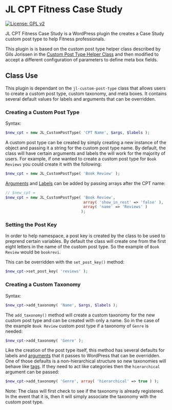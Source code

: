 # JL CPT Fitness Case Study

[![License: GPL v2](https://img.shields.io/badge/License-GPL%20v2-blue.svg?style=plastic)](https://www.gnu.org/licenses/old-licenses/gpl-2.0.en.html)

JL CPT Fitness Case Study is a WordPress plugin the creates a Case Study custom post type to help Fitness professionals.

This plugin is is based on the custom post type helper class described by Gils Jorissen in the [Custom Post Type Helper Class](https://code.tutsplus.com/articles/custom-post-type-helper-class--wp-25104) and then modified to accept a different configuration of parameters to define meta box fields.

## Class Use
This plugin is dependant on the `jl-custom-post-type` class that allows users to create a custom post type, custom taxonomy, and meta boxes. It contains several default values for labels and arguments that can be overridden.

### Creating a Custom Post Type
Syntax:
```php
$new_cpt = new JL_CustomPostType( 'CPT Name', $args, $labels );
```

A custom post type can be created by simply creating a new instance of the object and passing it a string for the custom post type name. By default, the class will have certain arguments and labels the will work for the majority of users. For example, if one wanted to create a custom post type for `Book Reviews` you could create it with the following:

```php
$new_cpt = new JL_CustomPostType( 'Book Review' );
```

[Arguments](https://developer.wordpress.org/reference/functions/register_post_type/#parameters) and [Labels](https://developer.wordpress.org/reference/functions/get_post_type_labels/#description) can be added by passing arrays after the CPT name:

```php
// $new_cpt = 
$new_cpt = new JL_CustomPostType( 'Book Review', 
                                  array( 'show_in_rest' => 'false' ), 
                                  array( 'name' => 'Reviews' )
                                 );
```

### Setting the Post Key
In order to help namespace, a post key is created by the class to be used to preprend certain variables. By default the class will create one from the first eight letters in the name of the custom post type. So the example of `Book Review` would be `bookrevi`.

This can be overridden with the `set_post_key()` method:

```php
$new_cpt->set_post_key( 'reviews' );
```

### Creating a Custom Taxonomy
Syntax:

```php
$new_cpt->add_taxonomy( 'Name', $args, $labels );
```

The `add_taxonomy()` method will create a custom taxonomy for the new custom post type and can be created with only a name. So in the case of the example `Book Review` custom post type if a taxonomy of `Genre` is needed:

```php
$new_cpt->add_taxonomy( 'Genre' );
``` 
 
 Like the creation of the post type itself, this method has several defaults for labels and [arguments](https://developer.wordpress.org/reference/functions/register_taxonomy/#parameters) that it passes to WordPress that can be overridden. One of those defaults is a non-hierarchical structure so new taxonomies will behave like [tags](http://www.wpbeginner.com/glossary/tag/). If they need to act like categories then the `hierarchical` argument can be passed:
 
 ```php
$new_cpt->add_taxonomy( 'Genre', array( 'hierarchical' => true ) );
```

Note: The class will first check to see if the taxonomy is already registered. In the event that it is, then it will simply associate the taxonomy with the custom post type.